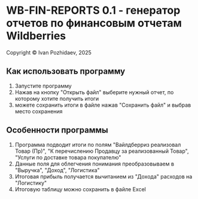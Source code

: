 # WB-FIN-REPORTS 0.1 - генератор отчетов по финансовым отчетам Wildberries

Copyright &copy; Ivan Pozhidaev, 2025

## Как использовать программу

1) Запустите программу
2) Нажав на кнопку "Открыть файл" выберите нужный отчет, по которому хотите получить итоги
3) можете сохранить итоги в файле нажав "Сохранить файл" и выбрав место сохранения

## Особенности программы

1) Программа подводит итоги по полям "Вайлдберриз реализовал Товар (Пр)", "К перечислению Продавцу за реализованный Товар", "Услуги по доставке товара покупателю"
2) Данные поля для облегчения понимания преобразовываем в "Выручка", "Доход", "Логистика"
3) Итоговая прибыль получается вычитанием из "Дохода" расходов на "Логистику"
4) Итоговую таблицу можно сохранить в файле Excel
